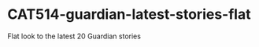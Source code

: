 CAT514-guardian-latest-stories-flat
===================================

Flat look to the latest 20 Guardian stories